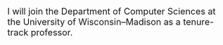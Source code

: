 ---
---
<span style="font-size: 20px;">

I will join the Department of Computer Sciences at the University of Wisconsin–Madison as a tenure-track professor.

</span>